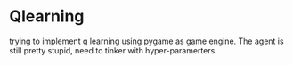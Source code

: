 # Qlearning
trying to implement q learning using pygame as game engine. The agent is still pretty stupid, need to tinker with hyper-paramerters.
